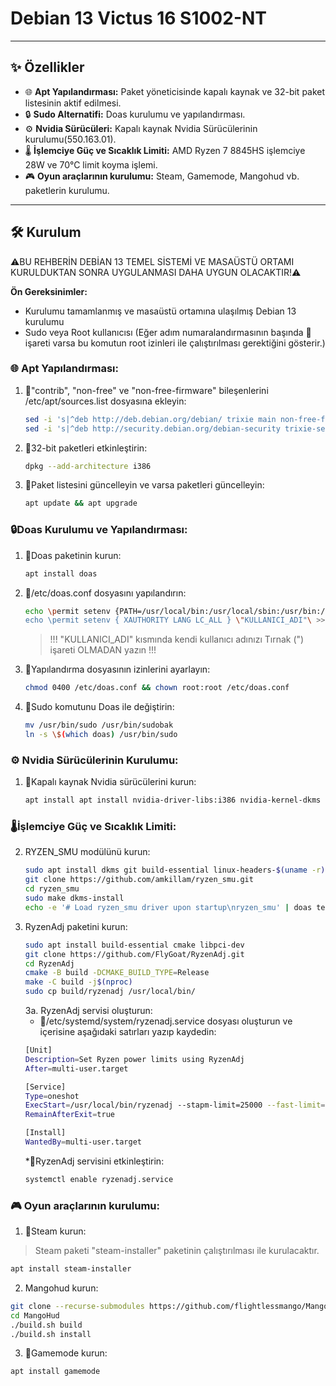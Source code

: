 
# Debian 13 Victus 16 S1002-NT
---

## ✨ Özellikler

 - 🌐 **Apt Yapılandırması:** Paket yöneticisinde kapalı kaynak ve 32-bit paket listesinin aktif edilmesi.
 - 🔒 **Sudo Alternatifi:** Doas kurulumu ve yapılandırması.
 - ⚙️ **Nvidia Sürücüleri:** Kapalı kaynak Nvidia Sürücülerinin kurulumu(550.163.01).
 - 🌡️ **İşlemciye Güç ve Sıcaklık Limiti:** AMD Ryzen 7 8845HS işlemciye 28W ve 70°C limit koyma işlemi.
 - 🎮 **Oyun araçlarının kurulumu:** Steam, Gamemode, Mangohud vb. paketlerin kurulumu. 
---

## 🛠️ Kurulum

⚠️BU REHBERİN DEBİAN 13 TEMEL SİSTEMİ VE MASAÜSTÜ ORTAMI KURULDUKTAN SONRA UYGULANMASI DAHA UYGUN OLACAKTIR!⚠️

**Ön Gereksinimler:**
* Kurulumu tamamlanmış ve masaüstü ortamına ulaşılmış Debian 13 kurulumu
* Sudo veya Root kullanıcısı (Eğer adım numaralandırmasının başında 🔑 işareti varsa bu komutun root izinleri ile çalıştırılması gerektiğini gösterir.)

### 🌐 Apt Yapılandırması:
1.  🔑"contrib", "non-free" ve "non-free-firmware" bileşenlerini /etc/apt/sources.list dosyasına ekleyin:
    ```sh
    sed -i 's|^deb http://deb.debian.org/debian/ trixie main non-free-firmware\$|deb http://deb.debian.org/debian/ trixie main contrib non-free non-free-firmware|' /etc/apt/sources.list
    sed -i 's|^deb http://security.debian.org/debian-security trixie-security main  non-free-firmware\$|deb http://security.debian.org/debian-security trixie-security main contrib non-free non-free-firmware|' /etc/apt/sources.list
    ```
2.  🔑32-bit paketleri etkinleştirin:
    ```sh
    dpkg --add-architecture i386
    ```
3.  🔑Paket listesini güncelleyin ve varsa paketleri güncelleyin:
    ```sh
    apt update && apt upgrade
    ```
### 🔒Doas Kurulumu ve Yapılandırması:
1. 🔑Doas paketinin kurun:
	```sh
	apt install doas
	```
2. 🔑/etc/doas.conf dosyasını yapılandırın:
	```sh
	echo \permit setenv {PATH=/usr/local/bin:/usr/local/sbin:/usr/bin:/usr/sbin} \"KULLANICI_ADI"\ >> /etc/doas.conf
	echo \permit setenv { XAUTHORITY LANG LC_ALL } \"KULLANICI_ADI"\ >> /etc/doas.conf
	```
	> !!! "KULLANICI_ADI" kısmında kendi kullanıcı adınızı Tırnak (") işareti OLMADAN yazın !!!
	
  3. 🔑Yapılandırma dosyasının izinlerini ayarlayın:
		```sh
		chmod 0400 /etc/doas.conf && chown root:root /etc/doas.conf
		``` 
4. 🔑Sudo komutunu Doas ile değiştirin:
	```sh
	mv /usr/bin/sudo /usr/bin/sudobak
	ln -s \$(which doas) /usr/bin/sudo
	```

### ⚙️ Nvidia Sürücülerinin Kurulumu:

1.  🔑Kapalı kaynak Nvidia sürücülerini kurun:
    ```sh
    apt install apt install nvidia-driver-libs:i386 nvidia-kernel-dkms nvidia-driver firmware-misc-nonfree
    ```
### 🌡️İşlemciye Güç ve Sıcaklık Limiti:

2. RYZEN_SMU modülünü kurun:
	```sh
	sudo apt install dkms git build-essential linux-headers-$(uname -r)
	git clone https://github.com/amkillam/ryzen_smu.git
	cd ryzen_smu
	sudo make dkms-install
	echo -e '# Load ryzen_smu driver upon startup\nryzen_smu' | doas tee /etc/modules-load.d/		ryzen_smu.conf
	```
3. RyzenAdj paketini kurun:
	```sh
	sudo apt install build-essential cmake libpci-dev
	git clone https://github.com/FlyGoat/RyzenAdj.git
	cd RyzenAdj
	cmake -B build -DCMAKE_BUILD_TYPE=Release
	make -C build -j$(nproc)
	sudo cp build/ryzenadj /usr/local/bin/
	```
	3a. RyzenAdj servisi oluşturun:
	* 🔑/etc/systemd/system/ryzenadj.service dosyası oluşturun ve içerisine aşağıdaki satırları yazıp kaydedin:
	```sh
	[Unit]
	Description=Set Ryzen power limits using RyzenAdj
	After=multi-user.target
 
	[Service]
	Type=oneshot
	ExecStart=/usr/local/bin/ryzenadj --stapm-limit=25000 --fast-limit=25000 --slow-limit=25000 --tctl-temp=70
	RemainAfterExit=true
 
	[Install]
	WantedBy=multi-user.target
	```
	*🔑RyzenAdj servisini etkinleştirin:
	```sh
	systemctl enable ryzenadj.service
	```
### 🎮 Oyun araçlarının kurulumu:
1. 🔑Steam kurun:
 > Steam paketi "steam-installer" paketinin çalıştırılması ile kurulacaktır.
```sh
apt install steam-installer
```
2. Mangohud kurun:
```sh
git clone --recurse-submodules https://github.com/flightlessmango/MangoHud.git
cd MangoHud
./build.sh build
./build.sh install
```
3.  🔑Gamemode kurun:
```sh
apt install gamemode
```



